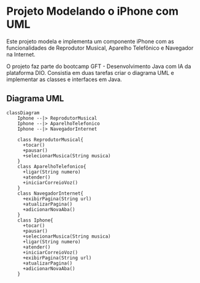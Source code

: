 # Projeto Modelando o iPhone com UML 

Este projeto modela e implementa um componente iPhone com as funcionalidades de Reprodutor Musical, Aparelho Telefônico e Navegador na Internet.

O projeto faz parte do bootcamp GFT - Desenvolvimento Java com IA da plataforma DIO. Consistia em duas tarefas criar o diagrama UML e implementar as classes e interfaces em Java.

## Diagrama UML

```mermaid
classDiagram
    Iphone --|> ReprodutorMusical
    Iphone --|> AparelhoTelefonico
    Iphone --|> NavegadorInternet

    class ReprodutorMusical{
      +tocar()
      +pausar()
      +selecionarMusica(String musica)
    }
    class AparelhoTelefonico{
      +ligar(String numero)
      +atender()
      +iniciarCorreioVoz()
    }
    class NavegadorInternet{
      +exibirPagina(String url)
      +atualizarPagina()
      +adicionarNovaAba()
    }
    class Iphone{
      +tocar()
      +pausar()
      +selecionarMusica(String musica)
      +ligar(String numero)
      +atender()
      +iniciarCorreioVoz()
      +exibirPagina(String url)
      +atualizarPagina()
      +adicionarNovaAba()
    }

